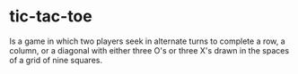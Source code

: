 # tic-tac-toe
Is a game in which two players seek in alternate turns to complete a row, a column, or a diagonal with either three O's or three X's drawn in the spaces of a grid of nine squares.
